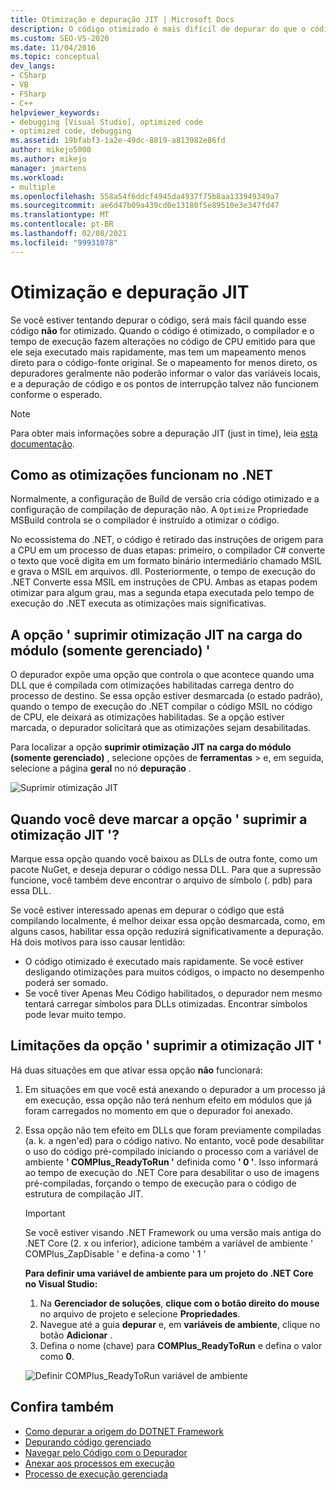 ```yaml
---
title: Otimização e depuração JIT | Microsoft Docs
description: O código otimizado é mais difícil de depurar do que o código que não é. Saiba mais sobre a otimização JIT e sobre quando e como suprimir.
ms.custom: SEO-VS-2020
ms.date: 11/04/2016
ms.topic: conceptual
dev_langs:
- CSharp
- VB
- FSharp
- C++
helpviewer_keywords:
- debugging [Visual Studio], optimized code
- optimized code, debugging
ms.assetid: 19bfabf3-1a2e-49dc-8819-a813982e86fd
author: mikejo5000
ms.author: mikejo
manager: jmartens
ms.workload:
- multiple
ms.openlocfilehash: 558a54f6ddcf4945da4937f75b8aa133949349a7
ms.sourcegitcommit: ae6d47b09a439cd0e13180f5e89510e3e347fd47
ms.translationtype: MT
ms.contentlocale: pt-BR
ms.lasthandoff: 02/08/2021
ms.locfileid: "99931078"
---
```

# <a name="jit-optimization-and-debugging"></a>Otimização e depuração JIT
Se você estiver tentando depurar o código, será mais fácil quando esse código **não** for otimizado. Quando o código é otimizado, o compilador e o tempo de execução fazem alterações no código de CPU emitido para que ele seja executado mais rapidamente, mas tem um mapeamento menos direto para o código-fonte original. Se o mapeamento for menos direto, os depuradores geralmente não poderão informar o valor das variáveis locais, e a depuração de código e os pontos de interrupção talvez não funcionem conforme o esperado.

> [!NOTE]
> Para obter mais informações sobre a depuração JIT (just in time), leia [esta documentação](../debugger/debug-using-the-just-in-time-debugger.md).

## <a name="how-optimizations-work-in-net"></a>Como as otimizações funcionam no .NET 
Normalmente, a configuração de Build de versão cria código otimizado e a configuração de compilação de depuração não. A `Optimize` Propriedade MSBuild controla se o compilador é instruído a otimizar o código.

No ecossistema do .NET, o código é retirado das instruções de origem para a CPU em um processo de duas etapas: primeiro, o compilador C# converte o texto que você digita em um formato binário intermediário chamado MSIL e grava o MSIL em arquivos. dll. Posteriormente, o tempo de execução do .NET Converte essa MSIL em instruções de CPU. Ambas as etapas podem otimizar para algum grau, mas a segunda etapa executada pelo tempo de execução do .NET executa as otimizações mais significativas.

## <a name="the-suppress-jit-optimization-on-module-load-managed-only-option"></a>A opção ' suprimir otimização JIT na carga do módulo (somente gerenciado) '
O depurador expõe uma opção que controla o que acontece quando uma DLL que é compilada com otimizações habilitadas carrega dentro do processo de destino. Se essa opção estiver desmarcada (o estado padrão), quando o tempo de execução do .NET compilar o código MSIL no código de CPU, ele deixará as otimizações habilitadas. Se a opção estiver marcada, o depurador solicitará que as otimizações sejam desabilitadas.

Para localizar a opção **suprimir otimização JIT na carga do módulo (somente gerenciado)** , selecione opções de **ferramentas**  >  e, em seguida, selecione a página **geral** no nó **depuração** .

![Suprimir otimização JIT](../debugger/media/suppress-jit-tool-options.png "Suprimir otimização JIT")

## <a name="when-should-you-check-the-suppress-jit-optimization-option"></a>Quando você deve marcar a opção ' suprimir a otimização JIT '?
Marque essa opção quando você baixou as DLLs de outra fonte, como um pacote NuGet, e deseja depurar o código nessa DLL. Para que a supressão funcione, você também deve encontrar o arquivo de símbolo (. pdb) para essa DLL.

Se você estiver interessado apenas em depurar o código que está compilando localmente, é melhor deixar essa opção desmarcada, como, em alguns casos, habilitar essa opção reduzirá significativamente a depuração. Há dois motivos para isso causar lentidão:

* O código otimizado é executado mais rapidamente. Se você estiver desligando otimizações para muitos códigos, o impacto no desempenho poderá ser somado.
* Se você tiver Apenas Meu Código habilitados, o depurador nem mesmo tentará carregar símbolos para DLLs otimizadas. Encontrar símbolos pode levar muito tempo.

## <a name="limitations-of-the-suppress-jit-optimization-option"></a>Limitações da opção ' suprimir a otimização JIT ' 
Há duas situações em que ativar essa opção **não** funcionará:

1. Em situações em que você está anexando o depurador a um processo já em execução, essa opção não terá nenhum efeito em módulos que já foram carregados no momento em que o depurador foi anexado.
2. Essa opção não tem efeito em DLLs que foram previamente compiladas (a. k. a ngen'ed) para o código nativo. No entanto, você pode desabilitar o uso do código pré-compilado iniciando o processo com a variável de ambiente **' COMPlus_ReadyToRun '** definida como **' 0 '**. Isso informará ao tempo de execução do .NET Core para desabilitar o uso de imagens pré-compiladas, forçando o tempo de execução para o código de estrutura de compilação JIT. 

    > [!IMPORTANT]
    > Se você estiver visando .NET Framework ou uma versão mais antiga do .NET Core (2. x ou inferior), adicione também a variável de ambiente ' COMPlus_ZapDisable ' e defina-a como ' 1 '

    **Para definir uma variável de ambiente para um projeto do .NET Core no Visual Studio:**
    1. Na **Gerenciador de soluções**, **clique com o botão direito do mouse** no arquivo de projeto e selecione **Propriedades**.
    2. Navegue até a guia **depurar** e, em **variáveis de ambiente**, clique no botão **Adicionar** .
    3. Defina o nome (chave) para **COMPlus_ReadyToRun** e defina o valor como **0**.

    ![Definir COMPlus_ReadyToRun variável de ambiente](../debugger/media/environment-variables-debug-menu.png "Definir COMPlus_ReadyToRun variável de ambiente")

## <a name="see-also"></a>Confira também
- [Como depurar a origem do DOTNET Framework](../debugger/how-to-debug-dotnet-framework-source.md)
- [Depurando código gerenciado](../debugger/debugging-managed-code.md)
- [Navegar pelo Código com o Depurador](../debugger/navigating-through-code-with-the-debugger.md)
- [Anexar aos processos em execução](../debugger/attach-to-running-processes-with-the-visual-studio-debugger.md)
- [Processo de execução gerenciada](/dotnet/standard/managed-execution-process)
